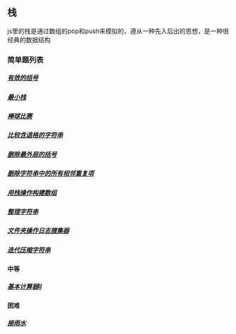 ## 栈
js里的栈是通过数组的pop和push来模拟的，遵从一种先入后出的思想，是一种很经典的数据结构

### 简单题列表
##### [有效的括号](../../leetcode/editor/cn/[20]有效的括号.js)
##### [最小栈](../../leetcode/editor/cn/[155]最小栈.js)
##### [棒球比赛](../../leetcode/editor/cn/[682]棒球比赛.js)
##### [比较含退格的字符串](../../leetcode/editor/cn/[844]比较含退格的字符串.js)
##### [删除最外层的括号](../../leetcode/editor/cn/[1021]删除最外层的括号.js)
##### [删除字符串中的所有相邻重复项](../../leetcode/editor/cn/[1047]删除字符串中的所有相邻重复项.js)
##### [用栈操作构建数组](../../leetcode/editor/cn/[1441]用栈操作构建数组.js)
##### [整理字符串](../../leetcode/editor/cn/[1544]整理字符串.js)
##### [文件夹操作日志搜集器](../../leetcode/editor/cn/[1598]文件夹操作日志搜集器.js)
##### [迭代压缩字符串](../../leetcode/editor/cn/[604]迭代压缩字符串.js)

#### 中等
##### [基本计算器II](../../leetcode/editor/cn/[227]基本计算器II.js)

#### 困难
##### [接雨水](../../leetcode/editor/cn/[42]接雨水.js)
